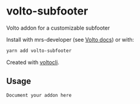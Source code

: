 # volto-subfooter

Volto addon for a customizable subfooter
  
Install with mrs-developer (see [Volto docs](https://docs.voltocms.com/customizing/add-ons/)) or with:

```bash
yarn add volto-subfooter
```

Created with [voltocli](https://github.com/nzambello/voltocli).

## Usage

`Document your addon here`
